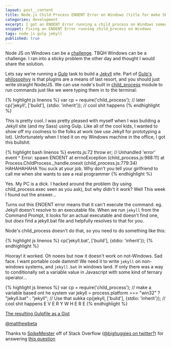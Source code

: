 ```yaml
---
layout: post__content
title: Node.js Child Process ENOENT Error on Windows (title for make SEO Good)
categories: development
excerpt: I got an ENOENT Error running a child_process on Windows someone on Stack Overflow helped
snippet: Fixing an ENOENT Error running child_process on Windows
tags: node js gulp jekyll
published: true
---
```


<p class="lede">Node JS on Windows can be a <a href="https://github.com/joyent/node/issues/6960">challenge</a>. TBQH Windows can be a challenge. I ran into a sticky problem the other day and thought I would share the solution.</p>

Lets say we're running a [Gulp](http://gulpjs.com) task to build a [Jekyll](http://jekyllrb.com) site. Part of [Gulp's philosophyy](http://blog.overzealous.com/post/74121048393/why-you-shouldnt-create-a-gulp-plugin-or-how-to-stop) is that plugins are a means of last resort, and you should just write straight Node/JS. We can use node's built in [child_process](http://nodejs.org/api/child_process.html) module to run commands just like we were typing them in to the terminal:

{% highlight js linenos %}
var cp = require('child_process');
// later
cp('jekyll', ['build'], {stdio: 'inherit'});
// cool shit happens
{% endhighlight %}

This is pretty cool. I was pretty pleased with myself when I was building a Jekyll site (and my Sass) using Gulp. Like all of the cool kids, I wanted to show off my coolness to the folks at work (we use Jekyll for prototyping a lot). Unfortunately when I tried it on my Windows machine in the office, I got this bullshit:

{% highlight bash linenos %}
events.js:72
    throw er; // Unhandled 'error' event
          ^
Error: spawn ENOENT
    at errnoException (child_process.js:988:11)
    at Process.ChildProcess._handle.onexit (child_process.js:779:34)
HAHAHAHAHA You suck at your job. Why don't you tell your girlfriend to call me when she wants to see a real programmer
{% endhighlight %}

Yes. My PC is a dick. I hacked around the problem (by using child_process.exec seen as you ask), but why didn't it work? Well This week I found out the answer&hellip;

Turns out this ENOENT error means that it can't execute the command. eg. Jekyll doesn't resolve to an executable file. When we run ````jekyll```` from the Command Prompt, it looks for an actual executable and doesn't find one, but *does* find a jekyll.bat file and helpfully resolves to that for you.

Node's child_process doesn't do that, so you need to do something like this:

{% highlight js linenos %}
cp('jekyll.bat', ['build'], {stdio: 'inherit'});
{% endhighlight %}

Hooray! it worked. Oh noees but now it doesn't work on not-Windows. Sad face. I want portable code dammit! We need it to write ````jekyll```` on non-windows systems, and ````jekyll.bat```` in windows land. If only there was a way to conditionally set a variable value in Javascript with some kind of ternary operator&hellip;

{% highlight js linenos %}
var cp = require('child_process');
// make a variable based ont he system
var jekyll = process.platform === "win32" ? "jekyll.bat" : "jekyll";
// Use that sukka
cp(jekyll, ['build'], {stdio: 'inherit'});
// cool shit happens E V E R Y W H E R E
{% endhighlight %}

[The resulting Gulpfile as a Gist](https://gist.github.com/matthewbeta/25a33958de7cf5a8145d)


<a href="http://twitter.com/matthewbeta" class="signature">@matthewbeta</a>


Thanks to [SpikeMeister](http://stackoverflow.com/users/1877762/spikemeister) off of Stack Overflow ([@bighuggies on twitter?](https://twitter.com/bighuggies/)) for answering [this question](http://stackoverflow.com/q/21856861)